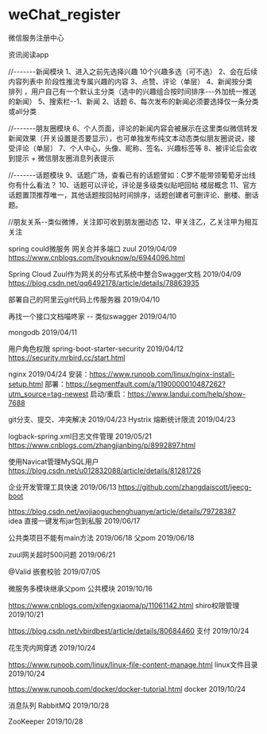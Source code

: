 # weChat_register
微信服务注册中心

资讯阅读app

//-------新闻模块
1、进入之前先选择兴趣 10个兴趣多选（可不选）
2、会在后续内容列表中 阶段性推流专属兴趣的内容
3、点赞、评论（单层）
4、新闻按分类排列 ，用户自己有一个默认主分类（选中的兴趣组合按时间排序---外加统一推送的新闻）
5、搜索栏--1、新闻 2、话题
6、每次发布的新闻必须要选择仅一条分类或all分类

//-------朋友圈模块
6、个人页面，评论的新闻内容会被展示在这里类似微信转发新闻效果（开关设置是否要显示），也可单独发布纯文本动态类似朋友圈说说，接受评论（单层）
7、个人中心，头像、昵称、签名、兴趣标签等
8、被评论后会收到提示   +  微信朋友圈消息列表提示

//-------话题模块
9、话题广场，查看已有的话题譬如：C罗不能带领葡萄牙出线你有什么看法？
10、话题可以评论，评论是多级类似贴吧回帖 楼层概念
11、官方话题置顶推荐唯一，其他话题按回帖时间排序，话题创建者可删评论、删楼、删话题。

//朋友关系--类似微博，关注即可收到朋友圈动态
12、甲关注乙，乙关注甲为相互关注



 
spring could微服务 网关合并多端口 zuul                  2019/04/09
https://www.cnblogs.com/ityouknow/p/6944096.html

Spring Cloud Zuul作为网关的分布式系统中整合Swagger文档         2019/04/09
https://blog.csdn.net/qq6492178/article/details/78863935

部署自己的阿里云git代码上传服务器               2019/04/10

再找一个接口文档喵咚家 -- 类似swagger          2019/04/10

mongodb                                   2019/04/11

用户角色权限 spring-boot-starter-security          2019/04/12
https://security.mrbird.cc/start.html

nginx                                  2019/04/24
安装：https://www.runoob.com/linux/nginx-install-setup.html
部署：https://segmentfault.com/a/1190000010487262?utm_source=tag-newest
启动/重启：https://www.landui.com/help/show-7688

git分支、提交、冲突解决                   2019/04/23
Hystrix 熔断统计限流                    2019/04/23

logback-spring.xml日志文件管理            2019/05/21
https://www.cnblogs.com/zhangjianbing/p/8992897.html

使用Navicat管理MySQL用户
https://blog.csdn.net/u012832088/article/details/81281726

企业开发管理工具快速                       2019/06/13
https://github.com/zhangdaiscott/jeecg-boot
                  
https://blog.csdn.net/wojiaoguchenghuanye/article/details/79728387                  
idea 直接一键发布jar包到私服               2019/06/17

公共类项目不能有main方法                   2019/06/18
父pom                                   2019/06/18

zuul网关超时500问题                       2019/06/21

@Valid 嵌套校验                          2019/07/05

微服务多模块继承父pom 公共模块              2019/10/16

https://www.cnblogs.com/xifengxiaoma/p/11061142.html
shiro权限管理                            2019/10/21

https://blog.csdn.net/vbirdbest/article/details/80684460
支付                                    2019/10/24

花生壳内网穿透                            2019/10/24

https://www.runoob.com/linux/linux-file-content-manage.html
linux文件目录                            2019/10/24

https://www.runoob.com/docker/docker-tutorial.html
docker                                 2019/10/24

消息队列 RabbitMQ                        2019/10/28

ZooKeeper                              2019/10/28





  

